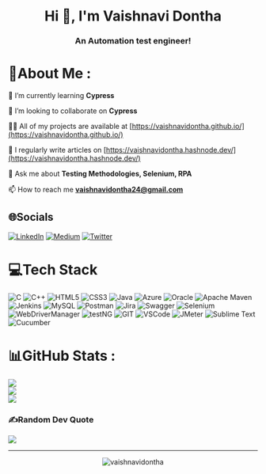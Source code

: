 <h1 align="center">Hi 👋, I'm Vaishnavi Dontha</h1>
<h3 align="center">An Automation test engineer!</h3>


<div width="50">

<!-- <img align = "center" src="https://github.com/SP-XD/SP-XD/blob/main/images/dev-working_rounded.gif?raw=true" href="https://github.com/sp-xd" alt="CoDiNg RocKs"  width="550"/><br> -->
  

# 💫About Me :
  
🌱 I’m currently learning **Cypress**
  
👯 I’m looking to collaborate on **Cypress**

👨‍💻 All of my projects are available at [https://vaishnavidontha.github.io/](https://vaishnavidontha.github.io/)
  
📝 I regularly write articles on [https://vaishnavidontha.hashnode.dev/](https://vaishnavidontha.hashnode.dev/)
  
💬 Ask me about **Testing Methodologies, Selenium, RPA**
  
📫 How to reach me **vaishnavidontha24@gmail.com**


## 🌐Socials
  
[![LinkedIn](https://img.shields.io/badge/LinkedIn-%230077B5.svg?logo=linkedin&logoColor=white)](https://linkedin.com/in/VaishnaviDontha) [![Medium](https://img.shields.io/badge/Medium-12100E?logo=medium&logoColor=white)](https://medium.com/@VaishnaviDontha) [![Twitter](https://img.shields.io/badge/Twitter-%231DA1F2.svg?logo=Twitter&logoColor=white)](https://twitter.com/VaishnaviDontha) 

# 💻Tech Stack
  
![C](https://img.shields.io/badge/c-%2300599C.svg?style=for-the-badge&logo=c&logoColor=white) ![C++](https://img.shields.io/badge/c++-%2300599C.svg?style=for-the-badge&logo=c%2B%2B&logoColor=white) ![HTML5](https://img.shields.io/badge/html5-%23E34F26.svg?style=for-the-badge&logo=html5&logoColor=white) ![CSS3](https://img.shields.io/badge/css3-%231572B6.svg?style=for-the-badge&logo=css3&logoColor=white) ![Java](https://img.shields.io/badge/java-%23ED8B00.svg?style=for-the-badge&logo=java&logoColor=white) ![Azure](https://img.shields.io/badge/azure-%230072C6.svg?style=for-the-badge&logo=azure-devops&logoColor=white) ![Oracle](https://img.shields.io/badge/Oracle-F80000?style=for-the-badge&logo=oracle&logoColor=white) ![Apache Maven](https://img.shields.io/badge/Apache%20Maven-C71A36?style=for-the-badge&logo=Apache%20Maven&logoColor=white) ![Jenkins](https://img.shields.io/badge/jenkins-%232C5263.svg?style=for-the-badge&logo=jenkins&logoColor=white) ![MySQL](https://img.shields.io/badge/mysql-%2300f.svg?style=for-the-badge&logo=mysql&logoColor=white) ![Postman](https://img.shields.io/badge/Postman-FF6C37?style=for-the-badge&logo=postman&logoColor=white) ![Jira](https://img.shields.io/badge/jira-%230A0FFF.svg?style=for-the-badge&logo=jira&logoColor=white) ![Swagger](https://img.shields.io/badge/-Swagger-%23Clojure?style=for-the-badge&logo=swagger&logoColor=white) ![Selenium](https://img.shields.io/badge/Selenium-white?style=for-the-badge&logo=selenium&logoColor=white) ![WebDriverManager](https://img.shields.io/badge/WebDriverManager-green?style=for-the-badge&logo=webdrivermanager&logoColor=white) ![testNG](https://img.shields.io/badge/testNG-orange?style=for-the-badge&logo=testNG&logoColor=white) ![GIT](https://img.shields.io/badge/GIT-orange?style=for-the-badge&logo=git&logoColor=white) ![VSCode](https://img.shields.io/badge/Visual_Studio_Code-0078D4?style=for-the-badge&logo=vscode&logoColor=white) ![JMeter](https://img.shields.io/badge/ApacheJMeter-red?style=for-the-badge&logo=apachejmeter&logoColor=white) ![Sublime Text](https://img.shields.io/badge/sublime_text-%23575757.svg?style=for-the-badge&logo=vscode&logoColor=white) ![Cucumber](https://img.shields.io/badge/cucumber-green?style=for-the-badge&logo=vscode&logoColor=white)

# 📊GitHub Stats :
  
![](https://github-readme-stats.vercel.app/api?username=VaishnaviDontha&theme=dark&hide_border=true&include_all_commits=false&count_private=true)<br/>
![](https://github-readme-streak-stats.herokuapp.com/?user=VaishnaviDontha&theme=dark&hide_border=true)<br/>
![](https://github-readme-stats.vercel.app/api/top-langs/?username=VaishnaviDontha&theme=dark&hide_border=true&include_all_commits=false&count_private=true&layout=compact)

### ✍️Random Dev Quote
  
![](https://quotes-github-readme.vercel.app/api?type=horizontal&theme=dark)

---
<p align="center"> <img src="https://komarev.com/ghpvc/?username=vaishnavidontha&label=Profile%20views&color=0e75b6&style=flat" alt="vaishnavidontha" /> </p>

